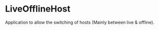 LiveOfflineHost
===============

Application to allow the switching of hosts (Mainly between live & offline).
